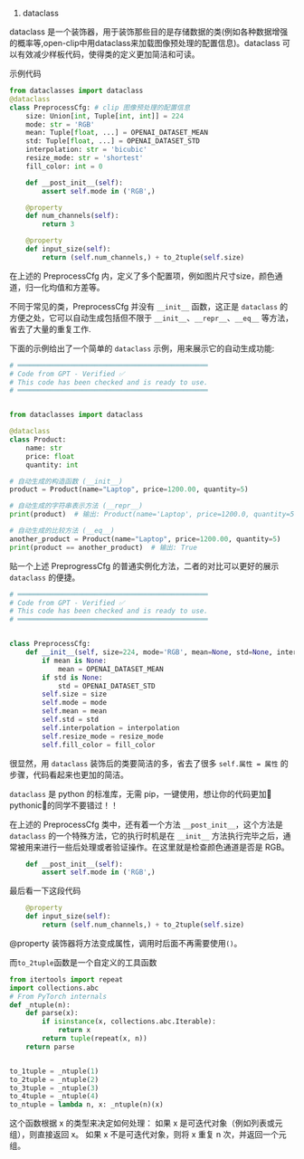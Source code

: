 
1. dataclass  

dataclass 是一个装饰器，用于装饰那些目的是存储数据的类(例如各种数据增强的概率等,open-clip中用dataclass来加载图像预处理的配置信息)。dataclass 可以有效减少样板代码，使得类的定义更加简洁和可读。

示例代码
```python
from dataclasses import dataclass
@dataclass
class PreprocessCfg: # clip 图像预处理的配置信息
    size: Union[int, Tuple[int, int]] = 224
    mode: str = 'RGB'
    mean: Tuple[float, ...] = OPENAI_DATASET_MEAN
    std: Tuple[float, ...] = OPENAI_DATASET_STD
    interpolation: str = 'bicubic'
    resize_mode: str = 'shortest'
    fill_color: int = 0

    def __post_init__(self):
        assert self.mode in ('RGB',)

    @property
    def num_channels(self):
        return 3

    @property
    def input_size(self):
        return (self.num_channels,) + to_2tuple(self.size)

```
在上述的 PreprocessCfg 内，定义了多个配置项，例如图片尺寸size，颜色通道，归一化均值和方差等。

不同于常见的类，PreprocessCfg 并没有 `__init__` 函数，这正是 `dataclass` 的方便之处，它可以自动生成包括但不限于 `__init__`、`__repr__`、`__eq__` 等方法，省去了大量的重复工作.

下面的示例给出了一个简单的 `dataclass` 示例，用来展示它的自动生成功能:

```python
# ═══════════════════════════════════════════════
# Code from GPT - Verified ✅
# This code has been checked and is ready to use.
# ═══════════════════════════════════════════════


from dataclasses import dataclass

@dataclass
class Product:
    name: str
    price: float
    quantity: int

# 自动生成的构造函数 (__init__)
product = Product(name="Laptop", price=1200.00, quantity=5)

# 自动生成的字符串表示方法 (__repr__)
print(product)  # 输出: Product(name='Laptop', price=1200.0, quantity=5)

# 自动生成的比较方法 (__eq__)
another_product = Product(name="Laptop", price=1200.00, quantity=5)
print(product == another_product)  # 输出: True
```

贴一个上述 PreprogressCfg 的普通实例化方法，二者的对比可以更好的展示 `dataclass` 的便捷。
```python
# ═══════════════════════════════════════════════
# Code from GPT - Verified ✅
# This code has been checked and is ready to use.
# ═══════════════════════════════════════════════


class PreprocessCfg:
    def __init__(self, size=224, mode='RGB', mean=None, std=None, interpolation='bicubic', resize_mode='shortest', fill_color=0):
        if mean is None:
            mean = OPENAI_DATASET_MEAN
        if std is None:
            std = OPENAI_DATASET_STD
        self.size = size
        self.mode = mode
        self.mean = mean
        self.std = std
        self.interpolation = interpolation
        self.resize_mode = resize_mode
        self.fill_color = fill_color
```
很显然，用 `dataclass` 装饰后的类要简洁的多，省去了很多 `self.属性 = 属性` 的步骤，代码看起来也更加的简洁。

`dataclass` 是 python 的标准库，无需 pip，一键使用，想让你的代码更加🌟pythonic🌟的同学不要错过！！

在上述的 PreprocessCfg 类中，还有着一个方法 `__post_init__`，这个方法是 `dataclass` 的一个特殊方法，它的执行时机是在 `__init__` 方法执行完毕之后，通常被用来进行一些后处理或者验证操作。在这里就是检查颜色通道是否是 RGB。

```python
    def __post_init__(self):
        assert self.mode in ('RGB',)
```

最后看一下这段代码

```python
    @property
    def input_size(self):
        return (self.num_channels,) + to_2tuple(self.size)
```
@property 装饰器将方法变成属性，调用时后面不再需要使用`()`。

而`to_2tuple`函数是一个自定义的工具函数
```python
from itertools import repeat
import collections.abc
# From PyTorch internals
def _ntuple(n):
    def parse(x):
        if isinstance(x, collections.abc.Iterable):
            return x
        return tuple(repeat(x, n))
    return parse


to_1tuple = _ntuple(1)
to_2tuple = _ntuple(2)
to_3tuple = _ntuple(3)
to_4tuple = _ntuple(4)
to_ntuple = lambda n, x: _ntuple(n)(x)
```
这个函数根据 x 的类型来决定如何处理：
  如果 x 是可迭代对象（例如列表或元组），则直接返回 x。
  如果 x 不是可迭代对象，则将 x 重复 n 次，并返回一个元组。
